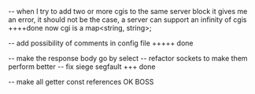 -- when I try to add two or more cgis to the same server block it gives me an error, it should not be the case, a server can support an infinity of cgis
++++done now cgi is a map<string, string>;

--  add possibility of comments in config file
+++++ done

-- make the response body go by select
-- refactor sockets to make them perform better
-- fix siege segfault
+++ done

-- make all getter const references
OK BOSS
